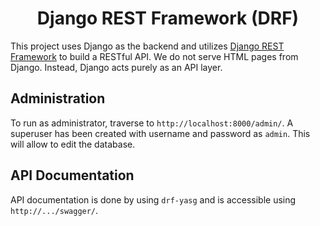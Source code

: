 <div align="center">
    <h1> Django REST Framework (DRF) </h1>
</div>

This project uses Django as the backend and utilizes [Django REST Framework](https://www.django-rest-framework.org/tutorial/quickstart/) to build a RESTful API. We do not serve HTML pages from Django. Instead, Django acts purely as an API layer.

## Administration

To run as administrator, traverse to `http://localhost:8000/admin/`. A superuser has been created with username and 
password as `admin`. This will allow to edit the database.


## API Documentation

API documentation is done by using `drf-yasg` and is accessible using `http://.../swagger/`.
